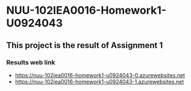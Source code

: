 # NUU-102IEA0016-Homework1-U0924043
## This project is the result of Assignment 1
### Results web link
 - https://nuu-102iea0016-homework1-u0924043-0.azurewebsites.net
 - https://nuu-102iea0016-homework1-u0924043-1.azurewebsites.net
